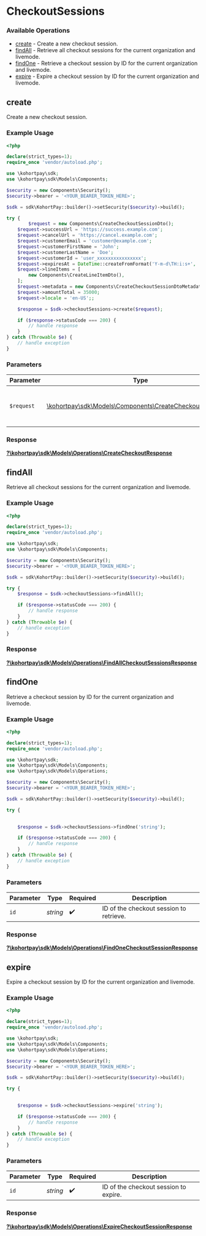 # CheckoutSessions


### Available Operations

* [create](#create) - Create a new checkout session.
* [findAll](#findall) - Retrieve all checkout sessions for the current organization and livemode.
* [findOne](#findone) - Retrieve a checkout session by ID for the current organization and livemode.
* [expire](#expire) - Expire a checkout session by ID for the current organization and livemode.

## create

Create a new checkout session.

### Example Usage

```php
<?php

declare(strict_types=1);
require_once 'vendor/autoload.php';

use \kohortpay\sdk;
use \kohortpay\sdk\Models\Components;

$security = new Components\Security();
$security->bearer = '<YOUR_BEARER_TOKEN_HERE>';

$sdk = sdk\KohortPay::builder()->setSecurity($security)->build();

try {
        $request = new Components\CreateCheckoutSessionDto();
    $request->successUrl = 'https://success.example.com';
    $request->cancelUrl = 'https://cancel.example.com';
    $request->customerEmail = 'customer@example.com';
    $request->customerFirstName = 'John';
    $request->customerLastName = 'Doe';
    $request->customerId = 'user_xxxxxxxxxxxxxxxx';
    $request->expiresAt = DateTime::createFromFormat('Y-m-d\TH:i:s+', '2023-10-02T14:30:00.000Z');
    $request->lineItems = [
        new Components\CreateLineItemDto(),
    ];
    $request->metadata = new Components\CreateCheckoutSessionDtoMetadata();
    $request->amountTotal = 35000;
    $request->locale = 'en-US';;

    $response = $sdk->checkoutSessions->create($request);

    if ($response->statusCode === 200) {
        // handle response
    }
} catch (Throwable $e) {
    // handle exception
}
```

### Parameters

| Parameter                                                                                                        | Type                                                                                                             | Required                                                                                                         | Description                                                                                                      |
| ---------------------------------------------------------------------------------------------------------------- | ---------------------------------------------------------------------------------------------------------------- | ---------------------------------------------------------------------------------------------------------------- | ---------------------------------------------------------------------------------------------------------------- |
| `$request`                                                                                                       | [\kohortpay\sdk\Models\Components\CreateCheckoutSessionDto](../../Models/Components/CreateCheckoutSessionDto.md) | :heavy_check_mark:                                                                                               | The request object to use for the request.                                                                       |


### Response

**[?\kohortpay\sdk\Models\Operations\CreateCheckoutResponse](../../Models/Operations/CreateCheckoutResponse.md)**


## findAll

Retrieve all checkout sessions for the current organization and livemode.

### Example Usage

```php
<?php

declare(strict_types=1);
require_once 'vendor/autoload.php';

use \kohortpay\sdk;
use \kohortpay\sdk\Models\Components;

$security = new Components\Security();
$security->bearer = '<YOUR_BEARER_TOKEN_HERE>';

$sdk = sdk\KohortPay::builder()->setSecurity($security)->build();

try {
    $response = $sdk->checkoutSessions->findAll();

    if ($response->statusCode === 200) {
        // handle response
    }
} catch (Throwable $e) {
    // handle exception
}
```


### Response

**[?\kohortpay\sdk\Models\Operations\FindAllCheckoutSessionsResponse](../../Models/Operations/FindAllCheckoutSessionsResponse.md)**


## findOne

Retrieve a checkout session by ID for the current organization and livemode.

### Example Usage

```php
<?php

declare(strict_types=1);
require_once 'vendor/autoload.php';

use \kohortpay\sdk;
use \kohortpay\sdk\Models\Components;
use \kohortpay\sdk\Models\Operations;

$security = new Components\Security();
$security->bearer = '<YOUR_BEARER_TOKEN_HERE>';

$sdk = sdk\KohortPay::builder()->setSecurity($security)->build();

try {
    

    $response = $sdk->checkoutSessions->findOne('string');

    if ($response->statusCode === 200) {
        // handle response
    }
} catch (Throwable $e) {
    // handle exception
}
```

### Parameters

| Parameter                               | Type                                    | Required                                | Description                             |
| --------------------------------------- | --------------------------------------- | --------------------------------------- | --------------------------------------- |
| `id`                                    | *string*                                | :heavy_check_mark:                      | ID of the checkout session to retrieve. |


### Response

**[?\kohortpay\sdk\Models\Operations\FindOneCheckoutSessionResponse](../../Models/Operations/FindOneCheckoutSessionResponse.md)**


## expire

Expire a checkout session by ID for the current organization and livemode.

### Example Usage

```php
<?php

declare(strict_types=1);
require_once 'vendor/autoload.php';

use \kohortpay\sdk;
use \kohortpay\sdk\Models\Components;
use \kohortpay\sdk\Models\Operations;

$security = new Components\Security();
$security->bearer = '<YOUR_BEARER_TOKEN_HERE>';

$sdk = sdk\KohortPay::builder()->setSecurity($security)->build();

try {
    

    $response = $sdk->checkoutSessions->expire('string');

    if ($response->statusCode === 200) {
        // handle response
    }
} catch (Throwable $e) {
    // handle exception
}
```

### Parameters

| Parameter                             | Type                                  | Required                              | Description                           |
| ------------------------------------- | ------------------------------------- | ------------------------------------- | ------------------------------------- |
| `id`                                  | *string*                              | :heavy_check_mark:                    | ID of the checkout session to expire. |


### Response

**[?\kohortpay\sdk\Models\Operations\ExpireCheckoutSessionResponse](../../Models/Operations/ExpireCheckoutSessionResponse.md)**

